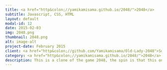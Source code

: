 ```yaml
---
title: <a href="http&colon;//yamikamisama.github.io/2048/">2048</a>
subtitle: Javascript, CSS, HTML
layout: default
modal-id: 12
date: 2015-02-03
img: 2048.png
thumbnail: 2048.png
alt: image-alt
project-date: February 2015
client: <a href="http&colon;//github.com/Yamikamisama/Old-Lady-2048">Source</a>
category: <a href="http&colon;//yamikamisama.github.io/2048/">2048</a>
description: This is a clone of the game 2048, the spin is that this one is themed after the nursery rhyme "There was an old lady who swallowed a fly".  Enjoy playing, its a bit addictive. (It is mobile responsive).
---
```

